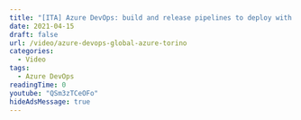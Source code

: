 ```yaml
---
title: "[ITA] Azure DevOps: build and release pipelines to deploy with confidence | Global Azure Torino"
date: 2021-04-15
draft: false
url: /video/azure-devops-global-azure-torino
categories:
  - Video
tags:
  - Azure DevOps
readingTime: 0
youtube: "QSm3zTCeOFo"
hideAdsMessage: true
---
```

